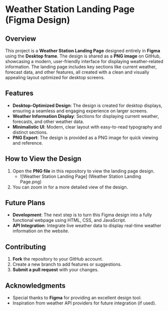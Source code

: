 # Weather Station Landing Page (Figma Design)

## Overview
This project is a **Weather Station Landing Page** designed entirely in **Figma** using the **Desktop frame**. The design is shared as a **PNG image** on GitHub, showcasing a modern, user-friendly interface for displaying weather-related information. The landing page includes key sections like current weather, forecast data, and other features, all created with a clean and visually appealing layout optimized for desktop screens.

## Features
- **Desktop-Optimized Design**: The design is created for desktop displays, ensuring a seamless and engaging experience on larger screens.
- **Weather Information Display**: Sections for displaying current weather, forecasts, and other weather data.
- **Minimalistic UI**: Modern, clear layout with easy-to-read typography and distinct sections.
- **PNG Export**: The design is provided as a PNG image for quick viewing and reference.

## How to View the Design
1. Open the **PNG file** in this repository to view the landing page design.
   - ![Weather Station Landing Page] (Weather Station Landing Page.png)  
2. You can zoom in for a more detailed view of the design.

## Future Plans
- **Development**: The next step is to turn this Figma design into a fully functional webpage using HTML, CSS, and JavaScript.
- **API Integration**: Integrate live weather data to display real-time weather information on the website.

## Contributing
1. **Fork** the repository to your GitHub account.
2. Create a new branch to add features or suggestions.
3. **Submit a pull request** with your changes.


## Acknowledgments
- Special thanks to **Figma** for providing an excellent design tool.
- Inspiration from weather API providers for future integration (if used).

